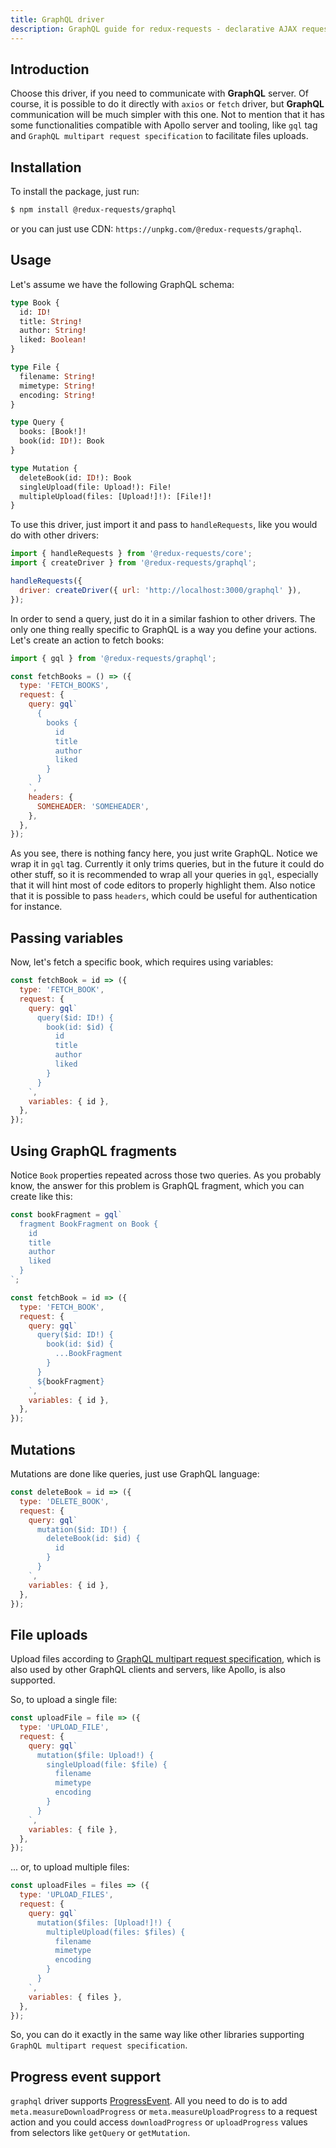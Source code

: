 ```yaml
---
title: GraphQL driver
description: GraphQL guide for redux-requests - declarative AJAX requests and automatic network state management for Redux
---
```


## Introduction

Choose this driver, if you need to communicate with **GraphQL** server. Of course, it
is possible to do it directly with `axios` or `fetch` driver, but **GraphQL** communication
will be much simpler with this one. Not to mention that it has some functionalities
compatible with Apollo server and tooling, like `gql` tag and `GraphQL multipart request specification`
to facilitate files uploads.

## Installation

To install the package, just run:

```bash
$ npm install @redux-requests/graphql
```

or you can just use CDN: `https://unpkg.com/@redux-requests/graphql`.

## Usage

Let's assume we have the following GraphQL schema:

```graphql
type Book {
  id: ID!
  title: String!
  author: String!
  liked: Boolean!
}

type File {
  filename: String!
  mimetype: String!
  encoding: String!
}

type Query {
  books: [Book!]!
  book(id: ID!): Book
}

type Mutation {
  deleteBook(id: ID!): Book
  singleUpload(file: Upload!): File!
  multipleUpload(files: [Upload!]!): [File!]!
}
```

To use this driver, just import it and pass to `handleRequests`, like you would do
with other drivers:

```js
import { handleRequests } from '@redux-requests/core';
import { createDriver } from '@redux-requests/graphql';

handleRequests({
  driver: createDriver({ url: 'http://localhost:3000/graphql' }),
});
```

In order to send a query, just do it in a similar fashion to other drivers. The only
one thing really specific to GraphQL is a way you define your actions. Let's create an action
to fetch books:

```js
import { gql } from '@redux-requests/graphql';

const fetchBooks = () => ({
  type: 'FETCH_BOOKS',
  request: {
    query: gql`
      {
        books {
          id
          title
          author
          liked
        }
      }
    `,
    headers: {
      SOMEHEADER: 'SOMEHEADER',
    },
  },
});
```

As you see, there is nothing fancy here, you just write GraphQL. Notice we wrap it in
`gql` tag. Currently it only trims queries, but in the future it could do other stuff,
so it is recommended to wrap all your queries in `gql`, especially that it will hint
most of code editors to properly highlight them. Also notice that it is possible to
pass `headers`, which could be useful for authentication for instance.

## Passing variables

Now, let's fetch a specific book, which requires using variables:

```js
const fetchBook = id => ({
  type: 'FETCH_BOOK',
  request: {
    query: gql`
      query($id: ID!) {
        book(id: $id) {
          id
          title
          author
          liked
        }
      }
    `,
    variables: { id },
  },
});
```

## Using GraphQL fragments

Notice `Book` properties repeated across those two queries. As you probably know,
the answer for this problem is GraphQL fragment, which you can create like this:

```js
const bookFragment = gql`
  fragment BookFragment on Book {
    id
    title
    author
    liked
  }
`;

const fetchBook = id => ({
  type: 'FETCH_BOOK',
  request: {
    query: gql`
      query($id: ID!) {
        book(id: $id) {
          ...BookFragment
        }
      }
      ${bookFragment}
    `,
    variables: { id },
  },
});
```

## Mutations

Mutations are done like queries, just use GraphQL language:

```js
const deleteBook = id => ({
  type: 'DELETE_BOOK',
  request: {
    query: gql`
      mutation($id: ID!) {
        deleteBook(id: $id) {
          id
        }
      }
    `,
    variables: { id },
  },
});
```

## File uploads

Upload files according to [GraphQL multipart request specification](https://github.com/jaydenseric/graphql-multipart-request-spec), which is also used by other
GraphQL clients and servers, like Apollo, is also supported.

So, to upload a single file:

```js
const uploadFile = file => ({
  type: 'UPLOAD_FILE',
  request: {
    query: gql`
      mutation($file: Upload!) {
        singleUpload(file: $file) {
          filename
          mimetype
          encoding
        }
      }
    `,
    variables: { file },
  },
});
```

... or, to upload multiple files:

```js
const uploadFiles = files => ({
  type: 'UPLOAD_FILES',
  request: {
    query: gql`
      mutation($files: [Upload!]!) {
        multipleUpload(files: $files) {
          filename
          mimetype
          encoding
        }
      }
    `,
    variables: { files },
  },
});
```

So, you can do it exactly in the same way like other libraries supporting
`GraphQL multipart request specification`.

## Progress event support

`graphql` driver supports [ProgressEvent](https://developer.mozilla.org/en-US/docs/Web/API/ProgressEvent). All you
need to do is to add `meta.measureDownloadProgress` or `meta.measureUploadProgress` to a request action and
you could access `downloadProgress` or `uploadProgress` values from selectors like `getQuery` or `getMutation`.
